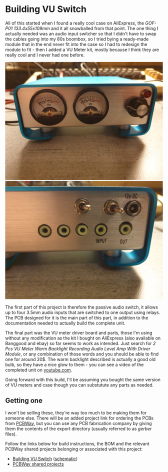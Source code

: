 # Building VU Switch
All of this started when I found a really cool case on AliExpress, the *GOF-P01 133.4x55x109mm* and it all snowballed from that point. The one thing I actually needed was an audio input switcher so that I didn't have to swap the cables going into my 80s boombox, so I tried bying a ready-made module that in the end never fit into the case so I had to redesign the module to fit - then I added a VU Meter kit, mostly because I think they are really cool and I never had one before.

![Front view](https://github.com/tebl/VU-Switch/raw/main/gallery/build_021.jpg)
![Rear view](https://github.com/tebl/VU-Switch/raw/main/gallery/build_022.jpg)

The first part of this project is therefore the passive audio switch, it allows up to four 3.5mm audio inputs that are switched to one output using relays. The PCB designed for it is the main part of this part, in addition to the documentation needed to actually build the complete unit.

The final part was the VU meter driver board and parts, those I'm using without any modification as the kit I bought on AliExpress (also available on Banggood and ebay) so far seems to work as intended. Just search for *2 Pcs VU Meter Warm Backlight Recording Audio Level Amp With Driver Module*, or any combination of those words and you should be able to find one for around 20$. The warm backlight described is actually a good old bulb, so they have a nice glow to them - you can see a video of the completed unit on [youtube.com](https://www.youtube.com/watch?v=rMdMJJwyIuU).

Going forward with this build, I'll be assuming you bought the same version of VU meters and case though you can substutute any parts as needed.

## Getting one
I won't be selling these, they're way too much to be making them for someone else. There will be an added project link for ordering the PCBs from [PCBWay](https://www.pcbway.com/setinvite.aspx?inviteid=88707), but you can use any PCB fabrication company by giving them the contents of the export directory (usually referred to as *gerber* files). 

Follow the links below for build instructions, the BOM and the relevant PCBWay shared projects belonging or associated with this project:
* [Building VU Switch](https://github.com/tebl/VU-Switch/blob/main/documentation/building.md) ([schematic](https://github.com/tebl/VU-Switch/tree/main/documentation/schematic))
* [PCBWay shared projects](https://www.pcbway.com/project/shareproject/?tag=VU%20Switch)